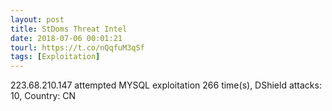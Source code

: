 ```yaml
---
layout: post
title: StDoms Threat Intel
date: 2018-07-06 00:01:21
tourl: https://t.co/nQqfuM3qSf
tags: [Exploitation]
---
```

223.68.210.147 attempted MYSQL exploitation 266 time(s), DShield attacks: 10, Country: CN